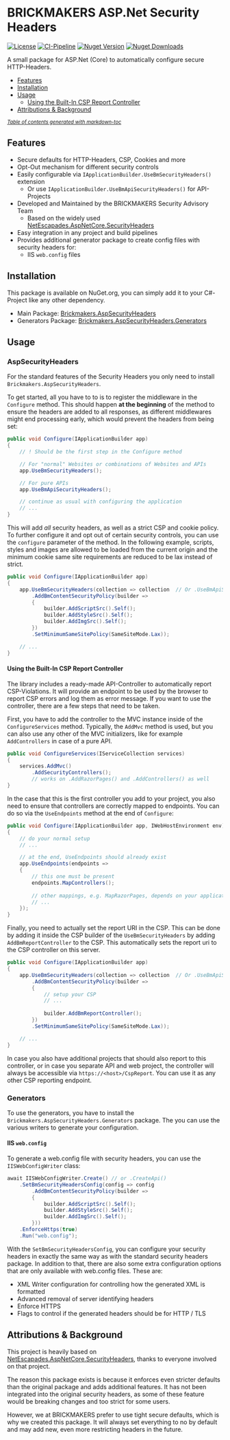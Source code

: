 # BRICKMAKERS ASP.Net Security Headers

[![License](https://img.shields.io/github/license/BrickmakersGmbH/AspSecurityHeaders)](https://github.com/BrickmakersGmbH/AspSecurityHeaders/blob/main/LICENSE.txt)
[![CI-Pipeline](https://github.com/BrickmakersGmbH/AspSecurityHeaders/actions/workflows/ci.yml/badge.svg)](https://github.com/BrickmakersGmbH/AspSecurityHeaders/actions/workflows/ci.yml)
[![Nuget Version](https://img.shields.io/nuget/v/Brickmakers.AspSecurityHeaders)](https://www.nuget.org/packages/Brickmakers.AspSecurityHeaders)
[![Nuget Downloads](https://img.shields.io/nuget/dt/Brickmakers.AspSecurityHeaders)](https://www.nuget.org/packages/Brickmakers.AspSecurityHeaders)

A small package for ASP.Net (Core) to automatically configure secure HTTP-Headers.

- [Features](#features)
- [Installation](#installation)
- [Usage](#usage)
    * [Using the Built-In CSP Report Controller](#using-the-built-in-csp-report-controller)
- [Attributions & Background](#attributions---background)

<small><i><a href='http://ecotrust-canada.github.io/markdown-toc/'>Table of contents generated with
markdown-toc</a></i></small>

## Features

- Secure defaults for HTTP-Headers, CSP, Cookies and more
- Opt-Out mechanism for different security controls
- Easily configurable via `IApplicationBuilder.UseBmSecurityHeaders()` extension
    - Or use `IApplicationBuilder.UseBmApiSecurityHeaders()` for API-Projects
- Developed and Maintained by the BRICKMAKERS Security Advisory Team
    - Based on the widely
      used [NetEscapades.AspNetCore.SecurityHeaders](https://github.com/andrewlock/NetEscapades.AspNetCore.SecurityHeaders)
- Easy integration in any project and build pipelines
- Provides additional generator package to create config files with security headers for:
    - IIS `web.config` files

## Installation

This package is available on NuGet.org, you can simply add it to your C#-Project like any other dependency.

- Main Package: [Brickmakers.AspSecurityHeaders](https://www.nuget.org/packages/Brickmakers.AspSecurityHeaders/)
- Generators
  Package: [Brickmakers.AspSecurityHeaders.Generators](https://www.nuget.org/packages/Brickmakers.AspSecurityHeaders.Generators/)

## Usage

### AspSecurityHeaders

For the standard features of the Security Headers you only need to install `Brickmakers.AspSecurityHeaders`.

To get started, all you have to to is to register the middleware in the `Configure` method. This should happen **at the
beginning** of the method to ensure the headers are added to all responses, as different middlewares might end
processing early, which would prevent the headers from being set:

```.cs
public void Configure(IApplicationBuilder app)
{
    // ! Should be the first step in the Configure method

    // For "normal" Websites or combinations of Websites and APIs
    app.UseBmSecurityHeaders();

    // For pure APIs
    app.UseBmApiSecurityHeaders();

    // continue as usual with configuring the application
    // ...
}
```

This will add *all* security headers, as well as a strict CSP and cookie policy. To further configure it and opt out of
certain security controls, you can use the `configure` parameter of the method. In the following example, scripts,
styles and images are allowed to be loaded from the current origin and the minimum cookie same site requirements are
reduced to be lax instead of strict.

```.cs
public void Configure(IApplicationBuilder app)
{
    app.UseBmSecurityHeaders(collection => collection  // Or .UseBmApiSecurityHeaders for APIs
        .AddBmContentSecurityPolicy(builder =>
        {
            builder.AddScriptSrc().Self();
            builder.AddStyleSrc().Self();
            builder.AddImgSrc().Self();
        })
        .SetMinimumSameSitePolicy(SameSiteMode.Lax));

    // ...
}
```

#### Using the Built-In CSP Report Controller

The library includes a ready-made API-Controller to automatically report CSP-Violations. It will provide an endpoint to
be used by the browser to report CSP errors and log them as error message. If you want to use the controller, there are
a few steps that need to be taken.

First, you have to add the controller to the MVC instance inside of the `ConfigureServices` method. Typically,
the `AddMvc` method is used, but you can also use any other of the MVC initializers, like for example `AddControllers`
in case of a pure API.

```.cs
public void ConfigureServices(IServiceCollection services)
{
    services.AddMvc()
        .AddSecurityControllers();
        // works on .AddRazorPages() and .AddControllers() as well
}
```

In the case that this is the first controller you add to your project, you also need to ensure that controllers are
correctly mapped to endpoints. You can do so via the `UseEndpoints` method at the end of `Configure`:

```.cs
public void Configure(IApplicationBuilder app, IWebHostEnvironment env)
{
    // do your normal setup
    // ...

    // at the end, UseEndpoints should already exist
    app.UseEndpoints(endpoints =>
    {
        // this one must be present
        endpoints.MapControllers();
        
        // other mappings, e.g. MapRazorPages, depends on your application
        // ...
    });
}
```

Finally, you need to actually set the report URI in the CSP. This can be done by adding it inside the CSP builder of
the `UseBmSecurityHeaders` by adding `AddBmReportController` to the CSP. This automatically sets the report uri to the
CSP controller on this server.

```.cs
public void Configure(IApplicationBuilder app)
{
    app.UseBmSecurityHeaders(collection => collection  // Or .UseBmApiSecurityHeaders for APIs
        .AddBmContentSecurityPolicy(builder =>
        {
            // setup your CSP
            // ...
            
            builder.AddBmReportController();
        })
        .SetMinimumSameSitePolicy(SameSiteMode.Lax));

    // ...
}
```

In case you also have additional projects that should also report to this controller, or in case you separate API and
web project, the controller will always be accessible via `https://<host>/CspReport`. You can use it as any other CSP
reporting endpoint.

### Generators

To use the generators, you have to install the `Brickmakers.AspSecurityHeaders.Generators` package. The you can use the
various writers to generate your configuration.

#### IIS `web.config`

To generate a web.config file with security headers, you can use the `IISWebConfigWriter` class:

```.cs
await IISWebConfigWriter.Create() // or .CreateApi()
    .SetBmSecurityHeadersConfig(config => config
        .AddBmContentSecurityPolicy(builder =>
        {
            builder.AddScriptSrc().Self();
            builder.AddStyleSrc().Self();
            builder.AddImgSrc().Self();
        }))
    .EnforceHttps(true)
    .Run("web.config");
```

With the `SetBmSecurityHeadersConfig`, you can configure your security headers in exactly the same way as with the
standard security headers package. In addition to that, there are also some extra configuration options that are only
available with web.config files. These are:

- XML Writer configuration for controlling how the generated XML is formatted
- Advanced removal of server identifying headers
- Enforce HTTPS
- Flags to control if the generated headers should be for HTTP / TLS

## Attributions & Background

This project is heavily based
on [NetEscapades.AspNetCore.SecurityHeaders](https://github.com/andrewlock/NetEscapades.AspNetCore.SecurityHeaders),
thanks to everyone involved on that project.

The reason this package exists is because it enforces even stricter defaults than the original package and adds
additional features. It has not been integrated into the original security headers, as some of these feature would be
breaking changes and too strict for some users.

However, we at BRICKMAKERS prefer to use tight secure defaults, which is why we created this package. It will always set
everything to no by default and may add new, even more restricting headers in the future.
